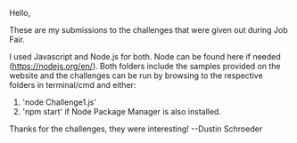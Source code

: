 
Hello,

These are my submissions to the challenges that were given out during Job Fair.

I used Javascript and Node.js for both.  Node can be found here if needed (https://nodejs.org/en/).
Both folders include the samples provided on the website and the challenges can be run by browsing to the respective folders in terminal/cmd and either:
1. 'node Challenge1.js'
2. 'npm start' if Node Package Manager is also installed.

Thanks for the challenges, they were interesting!
--Dustin Schroeder
